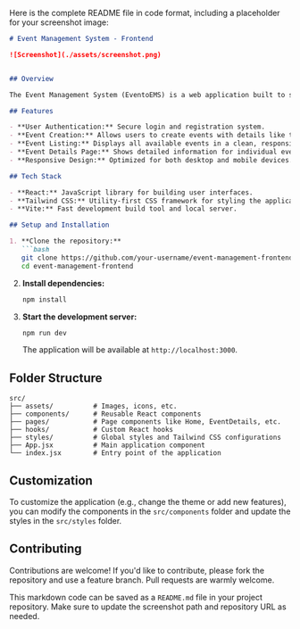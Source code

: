 Here is the complete README file in code format, including a placeholder for your screenshot image:

```markdown
# Event Management System - Frontend

![Screenshot](./assets/screenshot.png)


## Overview

The Event Management System (EventoEMS) is a web application built to simplify event planning and management. This frontend project provides an intuitive interface for users to create, manage, and participate in events seamlessly. The application is designed to be responsive and user-friendly, leveraging modern web technologies.

## Features

- **User Authentication:** Secure login and registration system.
- **Event Creation:** Allows users to create events with details like title, description, date, and images.
- **Event Listing:** Displays all available events in a clean, responsive layout.
- **Event Details Page:** Shows detailed information for individual events, including a share button for easy event promotion.
- **Responsive Design:** Optimized for both desktop and mobile devices.

## Tech Stack

- **React:** JavaScript library for building user interfaces.
- **Tailwind CSS:** Utility-first CSS framework for styling the application.
- **Vite:** Fast development build tool and local server.

## Setup and Installation

1. **Clone the repository:**
   ```bash
   git clone https://github.com/your-username/event-management-frontend.git
   cd event-management-frontend
   ```

2. **Install dependencies:**
   ```bash
   npm install
   ```

3. **Start the development server:**
   ```bash
   npm run dev
   ```
   The application will be available at `http://localhost:3000`.

## Folder Structure

```
src/
├── assets/          # Images, icons, etc.
├── components/      # Reusable React components
├── pages/           # Page components like Home, EventDetails, etc.
├── hooks/           # Custom React hooks
├── styles/          # Global styles and Tailwind CSS configurations
├── App.jsx          # Main application component
└── index.jsx        # Entry point of the application
```

## Customization

To customize the application (e.g., change the theme or add new features), you can modify the components in the `src/components` folder and update the styles in the `src/styles` folder.

## Contributing

Contributions are welcome! If you'd like to contribute, please fork the repository and use a feature branch. Pull requests are warmly welcome.

This markdown code can be saved as a `README.md` file in your project repository. Make sure to update the screenshot path and repository URL as needed.
